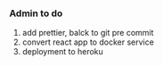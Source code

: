 ### Admin to do

1. add prettier, balck to git pre commit
1. convert react app to docker service
1. deployment to heroku